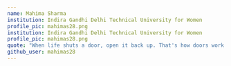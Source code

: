 ```yaml
---
name: Mahima Sharma
institution: Indira Gandhi Delhi Technical University for Women
profile_pic: mahimas28.png
institution: Indira Gandhi Delhi Technical University for Women
profile_pic: mahimas28.png
quote: "When life shuts a door, open it back up. That's how doors work."
github_user: mahimas28
---
```

